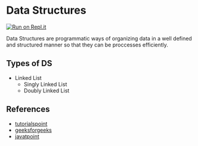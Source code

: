 # Data Structures

[![Run on Repl.it](https://repl.it/badge/github/zayazzp/data-structures)](https://repl.it/github/zayazzp/data-structures)

Data Structures are programmatic ways of organizing data in a well defined and structured manner so that they can be proccesses efficiently.

## Types of DS

- Linked List
  - Singly Linked List
  - Doubly Linked List

## References

- [tutorialspoint](https://www.tutorialspoint.com/data_structures_algorithms/index.htm)
- [geeksforgeeks](https://www.geeksforgeeks.org/data-structures/)
- [javatpoint](https://www.javatpoint.com/data-structure-tutorial)
